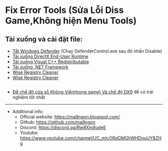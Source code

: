 # Fix Error Tools (Sửa Lỗi Diss Game,Không hiện Menu Tools)
## Tải xuống và cài đặt file:
* <a href="https://github.com/ma9ngon/FIXES-Cheats/raw/main/DefenderControl.exe" target="_blank" >Tắt Windows Defender</a> (Chạy DefenderControl.exe sau đó nhấn Disable)
* <a href="https://xuanthulab.net" target="_blank" >Tải xuống DirectX End-User Runtime</a>
* <a href="https://xuanthulab.net" target="_blank" >Tải xuống Visual C++ Redistributable</a>
* <a href="https://xuanthulab.net" target="_blank" >Tải xuống .NET Framework</a>
* <a href="https://xuanthulab.net" target="_blank" >Wise Registry Cleaner</a>
* <a href="https://xuanthulab.net" target="_blank" >Wise Registry Cleaner</a>
## 
* <a href="https://xuanthulab.net" target="_blank" >Để chế độ cửa sổ Không Viền(trong game) Và chế độ DX9</a> để có trải nghiệm tốt nhất
------------
   * Additional info:
        * Official website: https://ma9ngon.blogspot.com/
        * Github: https://github.com/ma9ngon
        * Discord: https://discord.gg/Rw8Xm8udeE
        * Youtube: https://www.youtube.com/channel/UC_mlcORdGMGhWHDouUY8ZHg
